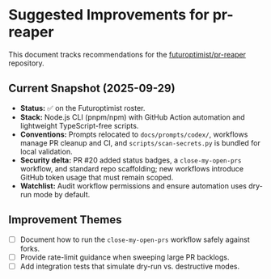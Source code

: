 # Suggested Improvements for pr-reaper

This document tracks recommendations for the
[futuroptimist/pr-reaper](https://github.com/futuroptimist/pr-reaper) repository.

## Current Snapshot (2025-09-29)

- **Status:** ✅ on the Futuroptimist roster.
- **Stack:** Node.js CLI (pnpm/npm) with GitHub Action automation and lightweight TypeScript-free
  scripts.
- **Conventions:** Prompts relocated to `docs/prompts/codex/`, workflows manage PR cleanup and CI,
  and `scripts/scan-secrets.py` is bundled for local validation.
- **Security delta:** PR #20 added status badges, a `close-my-open-prs` workflow, and standard repo
  scaffolding; new workflows introduce GitHub token usage that must remain scoped.
- **Watchlist:** Audit workflow permissions and ensure automation uses dry-run mode by default.

## Improvement Themes

- [ ] Document how to run the `close-my-open-prs` workflow safely against forks.
- [ ] Provide rate-limit guidance when sweeping large PR backlogs.
- [ ] Add integration tests that simulate dry-run vs. destructive modes.
